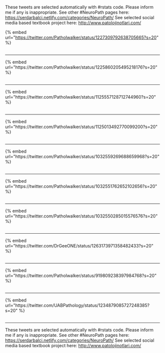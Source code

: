 

These tweets are selected automatically with #rstats code. Please inform me if any is inappropriate.
See other #NeuroPath pages here: https://serdarbalci.netlify.com/categories/NeuroPath/ 
See selected social media based textbook project here: http://www.patolojinotlari.com/

{% embed url="https://twitter.com/Patholwalker/status/1227309792638705665?s=20" %}<br>
<br>
<hr>
{% embed url="https://twitter.com/Patholwalker/status/1225860205495218176?s=20" %}<br>
<br>
<hr>
{% embed url="https://twitter.com/Patholwalker/status/1125557128712744960?s=20" %}<br>
<br>
<hr>
{% embed url="https://twitter.com/Patholwalker/status/1125013492770099200?s=20" %}<br>
<br>
<hr>
{% embed url="https://twitter.com/Patholwalker/status/1032559269688659968?s=20" %}<br>
<br>
<hr>
{% embed url="https://twitter.com/Patholwalker/status/1032551762652102656?s=20" %}<br>
<br>
<hr>
{% embed url="https://twitter.com/Patholwalker/status/1032550285015576576?s=20" %}<br>
<br>
<hr>
{% embed url="https://twitter.com/DrGeeONE/status/1263173971358482433?s=20" %}<br>
<br>
<hr>
{% embed url="https://twitter.com/Patholwalker/status/919809238397984768?s=20" %}<br>
<br>
<hr>
{% embed url="https://twitter.com/UABPathology/status/1234879085727248385?s=20" %}<br>
<br>
<hr>


These tweets are selected automatically with #rstats code. Please inform me if any is inappropriate.
See other #NeuroPath pages here: https://serdarbalci.netlify.com/categories/NeuroPath/ 
See selected social media based textbook project here: http://www.patolojinotlari.com/
